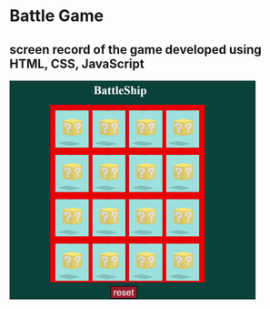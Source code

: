 # Battle Game

## screen record of the game developed using HTML, CSS, JavaScript
![Game gif](./battlegame.gif)
